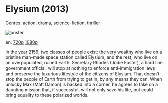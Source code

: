 # Elysium (2013)

Genres: action, drama, science-fiction, thriller

![poster](http://image.tmdb.org/t/p/w500/tHkjoAxmhp3Eau1h0Ir7maKMwUz.jpg)

en:
  [720p](magnet:?xt=urn:btih:4B7FE21875FBA628704475A90AEF02988F51E93F&tr=udp://glotorrents.pw:6969/announce&tr=udp://tracker.opentrackr.org:1337/announce&tr=udp://torrent.gresille.org:80/announce&tr=udp://tracker.openbittorrent.com:80&tr=udp://tracker.coppersurfer.tk:6969&tr=udp://tracker.leechers-paradise.org:6969&tr=udp://p4p.arenabg.ch:1337&tr=udp://tracker.internetwarriors.net:1337)
  [1080p](magnet:?xt=urn:btih:130C1E9D107B96D6E63DC7FE5EBF1EE59AF044E1&tr=udp://glotorrents.pw:6969/announce&tr=udp://tracker.opentrackr.org:1337/announce&tr=udp://torrent.gresille.org:80/announce&tr=udp://tracker.openbittorrent.com:80&tr=udp://tracker.coppersurfer.tk:6969&tr=udp://tracker.leechers-paradise.org:6969&tr=udp://p4p.arenabg.ch:1337&tr=udp://tracker.internetwarriors.net:1337)
  


In the year 2159, two classes of people exist: the very wealthy who live on a pristine man-made space station called Elysium, and the rest, who live on an overpopulated, ruined Earth. Secretary Rhodes (Jodie Foster), a hard line government ofﬁcial, will stop at nothing to enforce anti-immigration laws and preserve the luxurious lifestyle of the citizens of Elysium. That doesn’t stop the people of Earth from trying to get in, by any means they can. When unlucky Max (Matt Damon) is backed into a corner, he agrees to take on a daunting mission that, if successful, will not only save his life, but could bring equality to these polarized worlds.